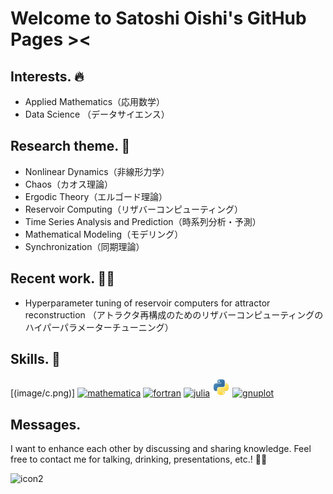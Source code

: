# Welcome to Satoshi Oishi's GitHub Pages ><


## Interests. 🔥
- Applied Mathematics（応用数学）
- Data Science （データサイエンス）

## Research theme. 🔎
- Nonlinear Dynamics（非線形力学）
- Chaos（カオス理論）
- Ergodic Theory（エルゴード理論）
- Reservoir Computing（リザバーコンピューティング）
- Time Series Analysis and Prediction（時系列分析・予測）
- Mathematical Modeling（モデリング）
- Synchronization（同期理論）

## Recent work. 👨‍🔬
- Hyperparameter tuning of reservoir computers for attractor reconstruction
（アトラクタ再構成のためのリザバーコンピューティングのハイパーパラメーターチューニング）

## Skills. 💪
[(image/c.png)]
[![mathematica](image/mathematica.png)](https://www.wolfram.com/)
[![fortran](image/fortran.png)](https://en.wikipedia.org/wiki/Fortran)
[![julia](image/julia.png)](https://julialang.org/)
[![python](image/python.png)](https://www.python.org/)
[![gnuplot](image/gnuplot.png)](http://www.gnuplot.info/)

## Messages.
I want to enhance each other by discussing and sharing knowledge. Feel free to contact me for talking, drinking, presentations, etc.! 👀👀

<img src=image/sozai1.png alt=icon2 width="500">
